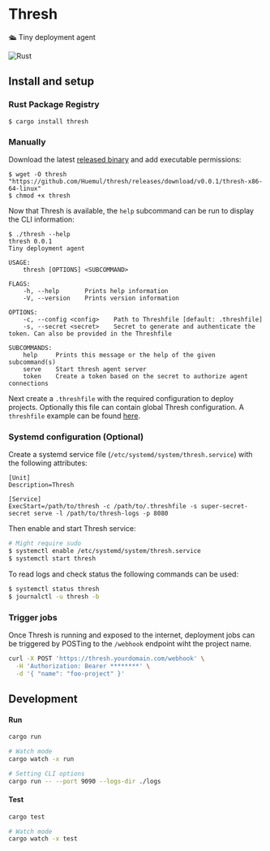# Thresh

🛳 Tiny deployment agent

![Rust](https://github.com/huemul/thresh/workflows/Rust/badge.svg)

## Install and setup

### Rust Package Registry

```
$ cargo install thresh
```

### Manually

Download the latest [released binary](https://github.com/Huemul/thresh/releases)
and add executable permissions:

```
$ wget -O thresh "https://github.com/Huemul/thresh/releases/download/v0.0.1/thresh-x86-64-linux"
$ chmod +x thresh
```

Now that Thresh is available, the `help` subcommand can be run to display the
CLI information:

```
$ ./thresh --help
thresh 0.0.1
Tiny deployment agent

USAGE:
    thresh [OPTIONS] <SUBCOMMAND>

FLAGS:
    -h, --help       Prints help information
    -V, --version    Prints version information

OPTIONS:
    -c, --config <config>    Path to Threshfile [default: .threshfile]
    -s, --secret <secret>    Secret to generate and authenticate the token. Can also be provided in the Threshfile

SUBCOMMANDS:
    help     Prints this message or the help of the given subcommand(s)
    serve    Start thresh agent server
    token    Create a token based on the secret to authorize agent connections
```

Next create a `.threshfile` with the required configuration to deploy projects.
Optionally this file can contain global Thresh configuration. A `threshfile`
example can be found
[here](https://github.com/Huemul/thresh/blob/master/sample.threshfile).

### Systemd configuration (Optional)

Create a systemd service file (`/etc/systemd/system/thresh.service`) with the
following attributes:

```
[Unit]
Description=Thresh

[Service]
ExecStart=/path/to/thresh -c /path/to/.threshfile -s super-secret-secret serve -l /path/to/thresh-logs -p 8080
```

Then enable and start Thresh service:

```bash
# Might require sudo
$ systemctl enable /etc/systemd/system/thresh.service
$ systemctl start thresh
```

To read logs and check status the following commands can be used:

```bash
$ systemctl status thresh
$ journalctl -u thresh -b
```

### Trigger jobs

Once Thresh is running and exposed to the internet, deployment jobs can be
triggered by POSTing to the `/webhook` endpoint wiht the project name.

```bash
curl -X POST 'https://thresh.yourdomain.com/webhook' \
  -H 'Authorization: Bearer ********' \
  -d '{ "name": "foo-project" }'
```

## Development

#### Run

```bash
cargo run

# Watch mode
cargo watch -x run

# Setting CLI options
cargo run -- --port 9090 --logs-dir ./logs
```

#### Test

```bash
cargo test

# Watch mode
cargo watch -x test
```
